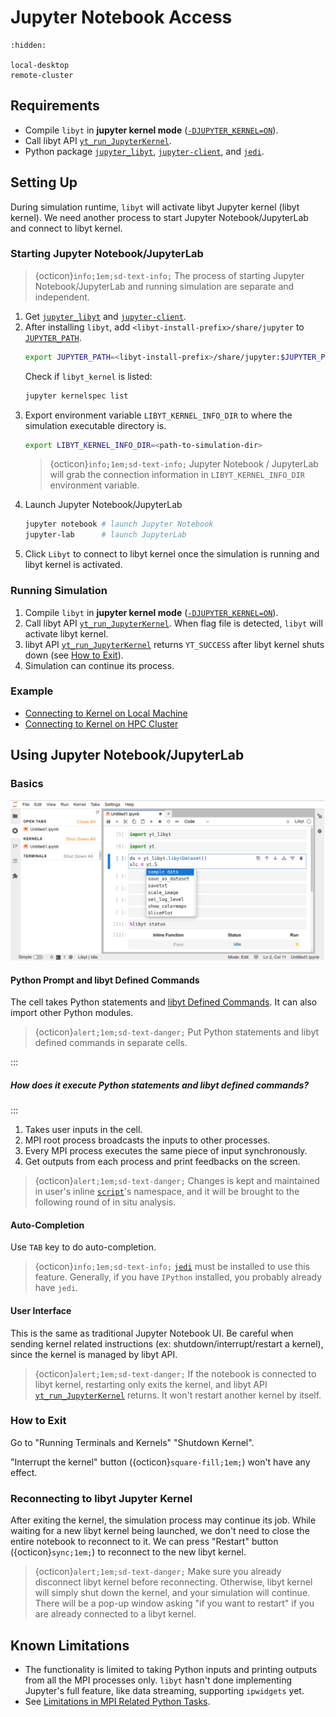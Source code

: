 # Jupyter Notebook Access

```{toctree}
:hidden:

local-desktop
remote-cluster
```

## Requirements

- Compile `libyt` in **jupyter kernel mode** ([`-DJUPYTER_KERNEL=ON`](../../how-to-install.md#-djupyter_kernel)).
- Call libyt API [`yt_run_JupyterKernel`](../../libyt-api/yt_run_jupyterkernel.md#yt_run_jupyterkernel).
- Python package [`jupyter_libyt`](../../how-to-install.md#jupyter_libyt), [`jupyter-client`](https://jupyter-client.readthedocs.io/en/stable/index.html), and [`jedi`](https://jedi.readthedocs.io/en/latest/).

## Setting Up

During simulation runtime, `libyt` will activate libyt Jupyter kernel (libyt kernel). 
We need another process to start Jupyter Notebook/JupyterLab and connect to libyt kernel. 

### Starting Jupyter Notebook/JupyterLab

> {octicon}`info;1em;sd-text-info;` The process of starting Jupyter Notebook/JupyterLab and running simulation are separate and independent.

1. Get [`jupyter_libyt`](../../how-to-install.md#jupyter_libyt) and [`jupyter-client`](https://jupyter-client.readthedocs.io/en/stable/index.html).
2. After installing `libyt`, add `<libyt-install-prefix>/share/jupyter` to [`JUPYTER_PATH`](https://docs.jupyter.org/en/latest/use/jupyter-directories.html#envvar-JUPYTER_PATH).
   ```bash
   export JUPYTER_PATH=<libyt-install-prefix>/share/jupyter:$JUPYTER_PATH
   ```
   Check if `libyt_kernel` is listed:
   ```bash
   jupyter kernelspec list
   ```
3. Export environment variable `LIBYT_KERNEL_INFO_DIR` to where the simulation executable directory is.
   ```bash
   export LIBYT_KERNEL_INFO_DIR=<path-to-simulation-dir>
   ```
   > {octicon}`info;1em;sd-text-info;` Jupyter Notebook / JupyterLab will grab the connection information in `LIBYT_KERNEL_INFO_DIR` environment variable.
4. Launch Jupyter Notebook/JupyterLab
   ```bash
   jupyter notebook # launch Jupyter Notebook
   jupyter-lab      # launch JupyterLab
   ```
5. Click `Libyt` to connect to libyt kernel once the simulation is running and libyt kernel is activated.

### Running Simulation

1. Compile `libyt` in **jupyter kernel mode** ([`-DJUPYTER_KERNEL=ON`](../../how-to-install.md#-djupyter_kernel)).
2. Call libyt API [`yt_run_JupyterKernel`](../../libyt-api/yt_run_jupyterkernel.md#yt_run_jupyterkernel). When flag file is detected, `libyt` will activate libyt kernel.
3. libyt API [`yt_run_JupyterKernel`](../../libyt-api/yt_run_jupyterkernel.md#yt_run_jupyterkernel) returns `YT_SUCCESS` after libyt kernel shuts down (see [How to Exit](#how-to-exit)).
4. Simulation can continue its process.

### Example

- [Connecting to Kernel on Local Machine](./local-desktop.md#example----connecting-to-kernel-on-local-machine)
- [Connecting to Kernel on HPC Cluster](./remote-cluster.md#example----connecting-to-kernel-on-hpc-cluster)

## Using Jupyter Notebook/JupyterLab

### Basics

![](../../_static/img/JupyterNB-Basics.png)

#### Python Prompt and libyt Defined Commands

The cell takes Python statements and [libyt Defined Commands](../libyt-defined-command.md#libyt-defined-commands).
It can also import other Python modules.

> {octicon}`alert;1em;sd-text-danger;` Put Python statements and libyt defined commands in separate cells.

:::
##### How does it execute Python statements and libyt defined commands?
:::
1. Takes user inputs in the cell.
2. MPI root process broadcasts the inputs to other processes.
3. Every MPI process executes the same piece of input synchronously.
4. Get outputs from each process and print feedbacks on the screen.

> {octicon}`alert;1em;sd-text-danger;` Changes is kept and maintained in user's inline [`script`](../../libyt-api/yt_initialize.md#yt_param_libyt)'s namespace, and it will be brought to the following round of in situ analysis.

#### Auto-Completion

Use `TAB` key to do auto-completion. 

> {octicon}`info;1em;sd-text-info;` [`jedi`](https://jedi.readthedocs.io/en/latest/) must be installed to use this feature. Generally, if you have `IPython` installed, you probably already have `jedi`.

#### User Interface

This is the same as traditional Jupyter Notebook UI. Be careful when sending kernel related instructions (ex: shutdown/interrupt/restart a kernel), since the kernel is managed by libyt API. 

> {octicon}`alert;1em;sd-text-danger;` If the notebook is connected to libyt kernel, restarting only exits the kernel, and libyt API [`yt_run_JupyterKernel`](../../libyt-api/yt_run_jupyterkernel.md#yt_run_jupyterkernel) returns. It won't restart another kernel by itself.

### How to Exit

Go to "Running Terminals and Kernels"  "Shutdown Kernel". 

"Interrupt the kernel" button ({octicon}`square-fill;1em;`) won't have any effect.


### Reconnecting to libyt Jupyter Kernel

After exiting the kernel, the simulation process may continue its job.
While waiting for a new libyt kernel being launched, we don't need to close the entire notebook to reconnect to it.
We can press "Restart" button ({octicon}`sync;1em;`) to reconnect to the new libyt kernel.

> {octicon}`alert;1em;sd-text-danger;` Make sure you already disconnect libyt kernel before reconnecting. Otherwise, libyt kernel will simply shut down the kernel, and your simulation will continue. There will be a pop-up window asking "if you want to restart" if you are already connected to a libyt kernel. 

## Known Limitations
- The functionality is limited to taking Python inputs and printing outputs from all the MPI processes only. `libyt` hasn't done implementing Jupyter's full feature, like data streaming, supporting `ipwidgets` yet.
- See [Limitations in MPI Related Python Tasks](../limitation.md#limitations-in-mpi-related-python-tasks).
